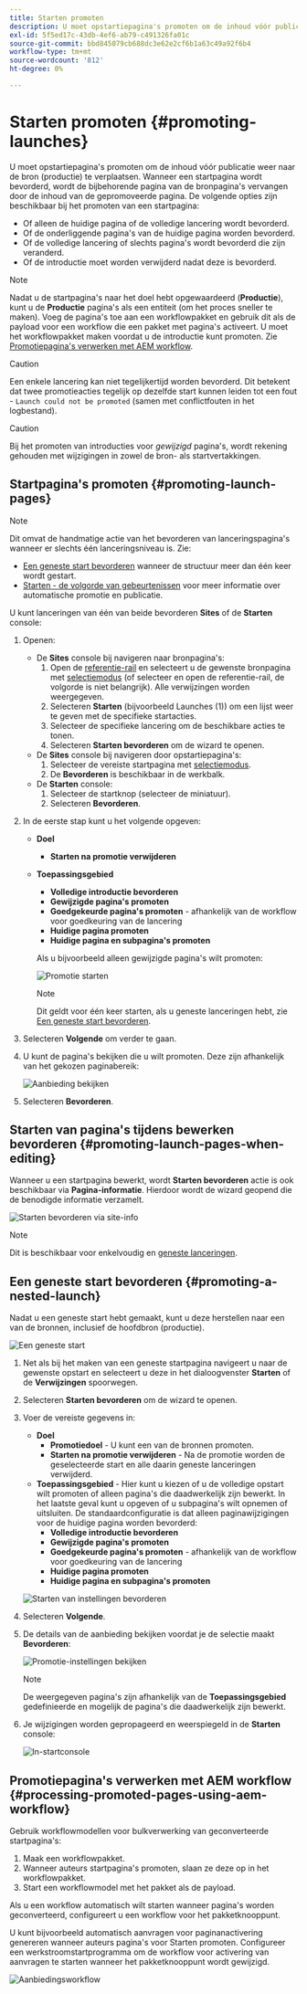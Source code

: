 ```yaml
---
title: Starten promoten
description: U moet opstartiepagina's promoten om de inhoud vóór publicatie weer naar de bron (productie) te verplaatsen.
exl-id: 5f5ed17c-43db-4ef6-ab79-c491326fa01c
source-git-commit: bbd845079cb688dc3e62e2cf6b1a63c49a92f6b4
workflow-type: tm+mt
source-wordcount: '812'
ht-degree: 0%

---
```


# Starten promoten {#promoting-launches}

U moet opstartiepagina&#39;s promoten om de inhoud vóór publicatie weer naar de bron (productie) te verplaatsen. Wanneer een startpagina wordt bevorderd, wordt de bijbehorende pagina van de bronpagina&#39;s vervangen door de inhoud van de gepromoveerde pagina. De volgende opties zijn beschikbaar bij het promoten van een startpagina:

* Of alleen de huidige pagina of de volledige lancering wordt bevorderd.
* Of de onderliggende pagina&#39;s van de huidige pagina worden bevorderd.
* Of de volledige lancering of slechts pagina&#39;s wordt bevorderd die zijn veranderd.
* Of de introductie moet worden verwijderd nadat deze is bevorderd.

>[!NOTE]
>
>Nadat u de startpagina&#39;s naar het doel hebt opgewaardeerd (**Productie**), kunt u de **Productie** pagina&#39;s als een entiteit (om het proces sneller te maken). Voeg de pagina&#39;s toe aan een workflowpakket en gebruik dit als de payload voor een workflow die een pakket met pagina&#39;s activeert. U moet het workflowpakket maken voordat u de introductie kunt promoten. Zie [Promotiepagina&#39;s verwerken met AEM workflow](#processing-promoted-pages-using-aem-workflow).

>[!CAUTION]
>
>Een enkele lancering kan niet tegelijkertijd worden bevorderd. Dit betekent dat twee promotieacties tegelijk op dezelfde start kunnen leiden tot een fout - `Launch could not be promoted` (samen met conflictfouten in het logbestand).

>[!CAUTION]
>
>Bij het promoten van introducties voor *gewijzigd* pagina&#39;s, wordt rekening gehouden met wijzigingen in zowel de bron- als startvertakkingen.

## Startpagina&#39;s promoten {#promoting-launch-pages}

>[!NOTE]
>
>Dit omvat de handmatige actie van het bevorderen van lanceringspagina&#39;s wanneer er slechts één lanceringsniveau is. Zie:
>
>* [Een geneste start bevorderen](#promoting-a-nested-launch) wanneer de structuur meer dan één keer wordt gestart.
>* [Starten - de volgorde van gebeurtenissen](/help/sites-cloud/authoring/launches/overview.md#launches-the-order-of-events) voor meer informatie over automatische promotie en publicatie.
>

U kunt lanceringen van één van beide bevorderen **Sites** of de **Starten** console:

1. Openen:
   * De **Sites** console bij navigeren naar bronpagina&#39;s:
      1. Open de [referentie-rail](/help/sites-cloud/authoring/sites-console/console-side-panel.md#references) en selecteert u de gewenste bronpagina met [selectiemodus](/help/sites-cloud/authoring/basic-handling.md) (of selecteer en open de referentie-rail, de volgorde is niet belangrijk). Alle verwijzingen worden weergegeven.
      1. Selecteren **Starten** (bijvoorbeeld Launches (1)) om een lijst weer te geven met de specifieke startacties.
      1. Selecteer de specifieke lancering om de beschikbare acties te tonen.
      1. Selecteren **Starten bevorderen** om de wizard te openen.
   * De **Sites** console bij navigeren door opstartiepagina&#39;s:
      1. Selecteer de vereiste startpagina met [selectiemodus](/help/sites-cloud/authoring/basic-handling.md).
      1. De **Bevorderen** is beschikbaar in de werkbalk.
   * De **Starten** console:
      1. Selecteer de startknop (selecteer de miniatuur).
      1. Selecteren **Bevorderen**.
1. In de eerste stap kunt u het volgende opgeven:
   * **Doel**
      * **Starten na promotie verwijderen**
   * **Toepassingsgebied**
      * **Volledige introductie bevorderen**
      * **Gewijzigde pagina&#39;s promoten**
      * **Goedgekeurde pagina&#39;s promoten** - afhankelijk van de workflow voor goedkeuring van de lancering
      * **Huidige pagina promoten**
      * **Huidige pagina en subpagina&#39;s promoten**

     Als u bijvoorbeeld alleen gewijzigde pagina&#39;s wilt promoten:

     ![Promotie starten](/help/sites-cloud/authoring/assets/launches-promote.png)

     >[!NOTE]
     >
     >Dit geldt voor één keer starten, als u geneste lanceringen hebt, zie [Een geneste start bevorderen](#promoting-a-nested-launch).
1. Selecteren **Volgende** om verder te gaan.
1. U kunt de pagina&#39;s bekijken die u wilt promoten. Deze zijn afhankelijk van het gekozen paginabereik:

   ![Aanbieding bekijken](/help/sites-cloud/authoring/assets/launches-promote-review.png)

1. Selecteren **Bevorderen**.

## Starten van pagina&#39;s tijdens bewerken bevorderen {#promoting-launch-pages-when-editing}

Wanneer u een startpagina bewerkt, wordt **Starten bevorderen** actie is ook beschikbaar via **Pagina-informatie**. Hierdoor wordt de wizard geopend die de benodigde informatie verzamelt.

![Starten bevorderen via site-info](/help/sites-cloud/authoring/assets/launches-promote-page-info.png)

>[!NOTE]
>
>Dit is beschikbaar voor enkelvoudig en [geneste lanceringen](#promoting-a-nested-launch).

## Een geneste start bevorderen {#promoting-a-nested-launch}

Nadat u een geneste start hebt gemaakt, kunt u deze herstellen naar een van de bronnen, inclusief de hoofdbron (productie).

![Een geneste start](/help/sites-cloud/authoring/assets/launches-promoting-nested.png)

1. Net als bij het maken van een geneste startpagina navigeert u naar de gewenste opstart en selecteert u deze in het dialoogvenster **Starten** of de **Verwijzingen** spoorwegen.
1. Selecteren **Starten bevorderen** om de wizard te openen.
1. Voer de vereiste gegevens in:
   * **Doel**
      * **Promotiedoel** - U kunt een van de bronnen promoten.
      * **Starten na promotie verwijderen** - Na de promotie worden de geselecteerde start en alle daarin geneste lanceringen verwijderd.
   * **Toepassingsgebied** - Hier kunt u kiezen of u de volledige opstart wilt promoten of alleen pagina&#39;s die daadwerkelijk zijn bewerkt. In het laatste geval kunt u opgeven of u subpagina&#39;s wilt opnemen of uitsluiten. De standaardconfiguratie is dat alleen paginawijzigingen voor de huidige pagina worden bevorderd:
      * **Volledige introductie bevorderen**
      * **Gewijzigde pagina&#39;s promoten**
      * **Goedgekeurde pagina&#39;s promoten** - afhankelijk van de workflow voor goedkeuring van de lancering
      * **Huidige pagina promoten**
      * **Huidige pagina en subpagina&#39;s promoten**

   ![Starten van instellingen bevorderen](/help/sites-cloud/authoring/assets/launches-promote-settings.png)

1. Selecteren **Volgende**.
1. De details van de aanbieding bekijken voordat je de selectie maakt **Bevorderen**:

   ![Promotie-instellingen bekijken](/help/sites-cloud/authoring/assets/launches-promote-review-2.png)

   >[!NOTE]
   >
   >De weergegeven pagina&#39;s zijn afhankelijk van de **Toepassingsgebied** gedefinieerde en mogelijk de pagina&#39;s die daadwerkelijk zijn bewerkt.

1. Je wijzigingen worden gepropageerd en weerspiegeld in de **Starten** console:

   ![In-startconsole](/help/sites-cloud/authoring/assets/launches-console.png)

## Promotiepagina&#39;s verwerken met AEM workflow {#processing-promoted-pages-using-aem-workflow}

Gebruik workflowmodellen voor bulkverwerking van geconverteerde startpagina&#39;s:

1. Maak een workflowpakket.
1. Wanneer auteurs startpagina&#39;s promoten, slaan ze deze op in het workflowpakket.
1. Start een workflowmodel met het pakket als de payload.

Als u een workflow automatisch wilt starten wanneer pagina&#39;s worden geconverteerd, configureert u een workflow voor het pakketknooppunt. <!--To start a workflow automatically when pages are promoted, [configure a workflow launcher](/help/sites-administering/workflows-starting.md#workflows-launchers) for the package node.-->

U kunt bijvoorbeeld automatisch aanvragen voor paginanactivering genereren wanneer auteurs pagina&#39;s voor Starten promoten. Configureer een werkstroomstartprogramma om de workflow voor activering van aanvragen te starten wanneer het pakketknooppunt wordt gewijzigd.

![Aanbiedingsworkflow](/help/sites-cloud/authoring/assets/launches-create-workflow.png)
